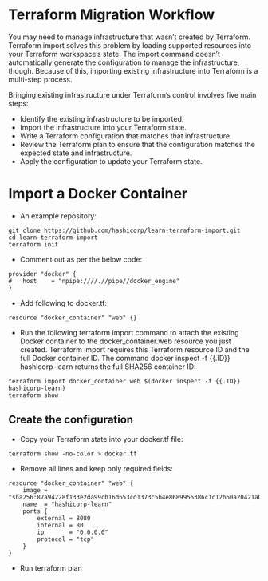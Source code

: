 # Terraform Migration Workflow

You may need to manage infrastructure that wasn’t created by Terraform. Terraform import solves this problem by loading supported resources into your Terraform workspace’s state.
The import command doesn’t automatically generate the configuration to manage the infrastructure, though. Because of this, importing existing infrastructure into Terraform is a multi-step process.

Bringing existing infrastructure under Terraform’s control involves five main steps:

- Identify the existing infrastructure to be imported.
- Import the infrastructure into your Terraform state.
- Write a Terraform configuration that matches that infrastructure.
- Review the Terraform plan to ensure that the configuration matches the expected state and infrastructure.
- Apply the configuration to update your Terraform state.

# Import a Docker Container
- An example repository:

```
git clone https://github.com/hashicorp/learn-terraform-import.git
cd learn-terraform-import
terraform init
```
- Comment out as per the below code:
```
provider "docker" {
#   host    = "npipe:////.//pipe//docker_engine"
}
```
- Add following to docker.tf:
```
resource "docker_container" "web" {}
```
- Run the following terraform import command to attach the existing Docker container to the docker_container.web resource you just created. Terraform import requires this Terraform resource ID and the full Docker container ID. The command docker inspect -f {{.ID}} hashicorp-learn returns the full SHA256 container ID:
```
terraform import docker_container.web $(docker inspect -f {{.ID}} hashicorp-learn)
terraform show
```

## Create the configuration
- Copy your Terraform state into your docker.tf file:
```
terraform show -no-color > docker.tf
```
- Remove all lines and keep only required fields:
```
resource "docker_container" "web" {
    image = "sha256:87a94228f133e2da99cb16d653cd1373c5b4e8689956386c1c12b60a20421a02"
    name  = "hashicorp-learn"
    ports {
        external = 8080
        internal = 80
        ip       = "0.0.0.0"
        protocol = "tcp"
    }
}
```
- Run terraform plan
